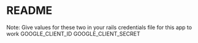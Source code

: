 # README

Note: Give values for these two in your rails credentials file for this app to work
GOOGLE_CLIENT_ID
GOOGLE_CLIENT_SECRET
